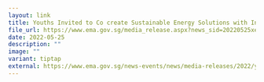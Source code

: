 ```yaml
---
layout: link
title: Youths Invited to Co create Sustainable Energy Solutions with Industry
file_url: https://www.ema.gov.sg/media_release.aspx?news_sid=20220525xeuom2mir6gv
date: 2022-05-25
description: ""
image: ""
variant: tiptap
external: https://www.ema.gov.sg/news-events/news/media-releases/2022/youths-invited-to-co-create-sustainable-energy-solutions-with-industry
---
```

